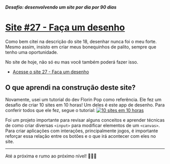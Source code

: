 ##### Desafio: desenvolvendo um site por dia por 90 dias 

# [Site #27 - Faça um desenho](https://www.dorlyneto.com/90sites/27-desenho)

Como bem citei na descrição do site 18, desenhar nunca foi o meu forte. Mesmo assim, insisto em criar meus bonequinhos de palito, sempre que tenho uma oportunidade.

No site de hoje, não só eu mas você também poderá fazer isso.

* [Acesse o site 27 - Faça um desenho](https://www.dorlyneto.com/90sites/27-desenho)

## O que aprendi na construção deste site?

Novamente, usei um tutorial do dev Florin Pop como referência. Ele fez um desafio de criar 10 sites em 10 horas! Um deles é este app de desenho. Para conferir todos que ele fez, segue o tutorial:
[![10 sites em 10 horas](https://img.youtube.com/vi/dtKciwk_si4.jpg)](https://youtu.be/dtKciwk_si4?t=23612)

Foi um projeto importante para revisar alguns conceitos e aprender técnicas de como criar diversas ```<input>``` para modificar elementos de um ```<canvas>```. Para criar aplicações com interações, principalmente jogos, é importante reforçar essa relação entre os botões e o que irá acontecer com eles no site.  

---

Até a próxima e rumo ao próximo nível! 🚀🚀🚀



